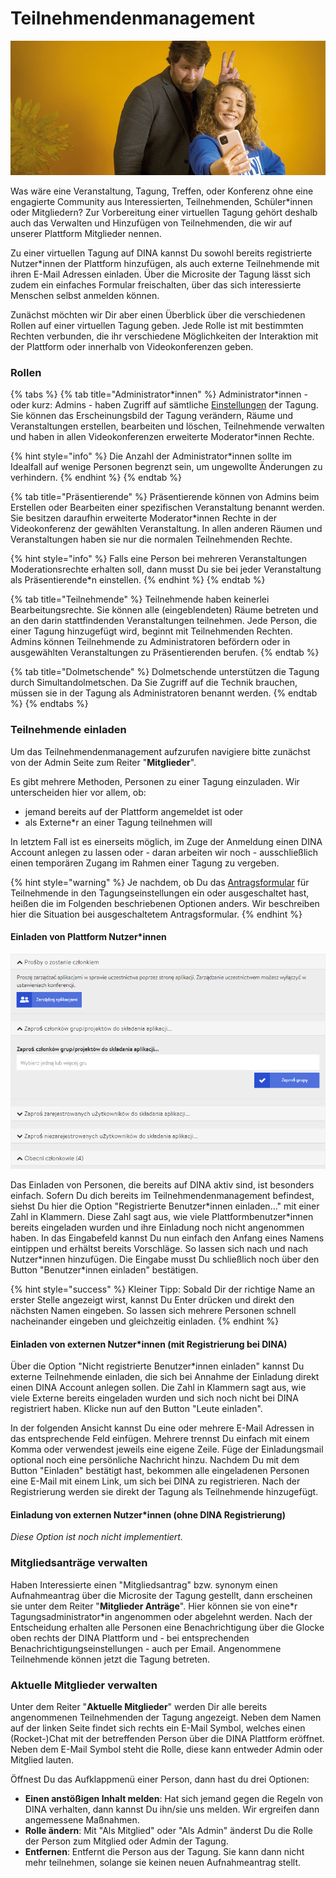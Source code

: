 # Teilnehmendenmanagement

![](../../.gitbook/assets/gitbook_selfie_750x320.jpg)

Was wäre eine Veranstaltung, Tagung, Treffen, oder Konferenz ohne eine engagierte Community aus Interessierten, Teilnehmenden, Schüler\*innen oder Mitgliedern? Zur Vorbereitung einer virtuellen Tagung gehört deshalb auch das Verwalten und Hinzufügen von Teilnehmenden, die wir auf unserer Plattform Mitglieder nennen. 

Zu einer virtuellen Tagung auf DINA kannst Du sowohl bereits registrierte Nutzer\*innen der Plattform hinzufügen, als auch externe Teilnehmende mit ihren E-Mail Adressen einladen. Über die Microsite der Tagung lässt sich zudem ein einfaches Formular freischalten, über das sich interessierte Menschen selbst anmelden können. 

Zunächst möchten wir Dir aber einen Überblick über die verschiedenen Rollen auf einer virtuellen Tagung geben. Jede Rolle ist mit bestimmten Rechten verbunden, die ihr verschiedene Möglichkeiten der Interaktion mit der Plattform oder innerhalb von Videokonferenzen geben.

### Rollen

{% tabs %}
{% tab title="Administrator\*innen" %}
Administrator\*innen - oder kurz: Admins - haben Zugriff auf sämtliche [Einstellungen](../admin-page.md) der Tagung. Sie können das Erscheinungsbild der Tagung verändern, Räume und Veranstaltungen erstellen, bearbeiten und löschen, Teilnehmende verwalten und haben in allen Videokonferenzen erweiterte Moderator\*innen Rechte. 

{% hint style="info" %}
Die Anzahl der Administrator\*innen sollte im Idealfall auf wenige Personen begrenzt sein, um ungewollte Änderungen zu verhindern.
{% endhint %}
{% endtab %}

{% tab title="Präsentierende" %}
Präsentierende können von Admins beim Erstellen oder Bearbeiten einer spezifischen Veranstaltung benannt werden. Sie besitzen daraufhin erweiterte Moderator\*innen Rechte in der Videokonferenz der gewählten Veranstaltung. In allen anderen Räumen und Veranstaltungen haben sie nur die normalen Teilnehmenden Rechte.

{% hint style="info" %}
Falls eine Person bei mehreren Veranstaltungen Moderationsrechte erhalten soll, dann musst Du sie bei jeder Veranstaltung als Präsentierende\*n einstellen.
{% endhint %}
{% endtab %}

{% tab title="Teilnehmende" %}
Teilnehmende haben keinerlei Bearbeitungsrechte. Sie können alle \(eingeblendeten\) Räume betreten und an den darin stattfindenden Veranstaltungen teilnehmen. Jede Person, die einer Tagung hinzugefügt wird, beginnt mit Teilnehmenden Rechten. Admins können Teilnehmende zu Administratoren befördern oder in ausgewählten Veranstaltungen zu Präsentierenden berufen.
{% endtab %}

{% tab title="Dolmetschende" %}
Dolmetschende unterstützen die Tagung durch Simultandolmetschen. Da Sie Zugriff auf die Technik brauchen, müssen sie in der Tagung als Administratoren benannt werden.
{% endtab %}
{% endtabs %}

### Teilnehmende einladen

Um das Teilnehmendenmanagement aufzurufen navigiere bitte zunächst von der Admin Seite zum Reiter "**Mitglieder**".

Es gibt mehrere Methoden, Personen zu einer Tagung einzuladen. Wir unterscheiden hier vor allem, ob:

* jemand bereits auf der Plattform angemeldet ist oder
* als Externe\*r an einer Tagung teilnehmen will

In letztem Fall ist es einerseits möglich, im Zuge der Anmeldung einen DINA Account anlegen zu lassen oder - daran arbeiten wir noch - ausschließlich einen temporären Zugang im Rahmen einer Tagung zu vergeben.

{% hint style="warning" %}
 Je nachdem, ob Du das [Antragsformular](antragsformular.md) für Teilnehmende in den Tagungseinstellungen ein oder ausgeschaltet hast, heißen die im Folgenden beschriebenen Optionen anders. Wir beschreiben hier die Situation bei ausgeschaltetem Antragsformular.
{% endhint %}

#### Einladen von Plattform Nutzer\*innen

![](../../.gitbook/assets/teilnahmemanagment_pol.png)

Das Einladen von Personen, die bereits auf DINA aktiv sind, ist besonders einfach. Sofern Du dich bereits im Teilnehmendenmanagement befindest, siehst Du hier die Option "Registrierte Benutzer\*innen einladen..." mit einer Zahl in Klammern. Diese Zahl sagt aus, wie viele Plattformbenutzer\*innen bereits eingeladen wurden und ihre Einladung noch nicht angenommen haben. In das Eingabefeld kannst Du nun einfach den Anfang eines Namens eintippen und erhältst bereits Vorschläge. So lassen sich nach und nach Nutzer\*innen hinzufügen. Die Eingabe musst Du schließlich noch über den Button "Benutzer\*innen einladen" bestätigen.

{% hint style="success" %}
Kleiner Tipp: Sobald Dir der richtige Name an erster Stelle angezeigt wirst, kannst Du Enter drücken und direkt den nächsten Namen eingeben. So lassen sich mehrere Personen schnell nacheinander eingeben und gleichzeitig einladen.
{% endhint %}

#### Einladen von externen Nutzer\*innen \(mit Registrierung bei DINA\)

Über die Option "Nicht registrierte Benutzer\*innen einladen" kannst Du externe Teilnehmende einladen, die sich bei Annahme der Einladung direkt einen DINA Account anlegen sollen. Die Zahl in Klammern sagt aus, wie viele Externe bereits eingeladen wurden und sich noch nicht bei DINA registriert haben. Klicke nun auf den Button "Leute einladen". 

In der folgenden Ansicht kannst Du eine oder mehrere E-Mail Adressen in das entsprechende Feld einfügen. Mehrere trennst Du einfach mit einem Komma oder verwendest jeweils eine eigene Zeile. Füge der Einladungsmail optional noch eine persönliche Nachricht hinzu. Nachdem Du mit dem Button "Einladen" bestätigt hast, bekommen alle eingeladenen Personen eine E-Mail mit einem Link, um sich bei DINA zu registrieren. Nach der Registrierung werden sie direkt der Tagung als Teilnehmende hinzugefügt.

#### Einladung von externen Nutzer\*innen \(ohne DINA Registrierung\)

_Diese Option ist noch nicht implementiert._

### Mitgliedsanträge verwalten

Haben Interessierte einen "Mitgliedsantrag" bzw. synonym einen Aufnahmeantrag über die Microsite der Tagung gestellt, dann erscheinen sie unter dem Reiter "**Mitglieder Anträge**". Hier können sie von eine\*r Tagungsadministrator\*in angenommen oder abgelehnt werden. Nach der Entscheidung erhalten alle Personen eine Benachrichtigung über die Glocke oben rechts der DINA Plattform und - bei entsprechenden Benachrichtigungseinstellungen - auch per Email. Angenommene Teilnehmende können jetzt die Tagung betreten.

### Aktuelle Mitglieder verwalten

Unter dem Reiter "**Aktuelle Mitglieder**" werden Dir alle bereits angenommenen Teilnehmenden der Tagung angezeigt. Neben dem Namen auf der linken Seite findet sich rechts ein E-Mail Symbol, welches einen \(Rocket-\)Chat mit der betreffenden Person über die DINA Plattform eröffnet. Neben dem E-Mail Symbol steht die Rolle, diese kann entweder Admin oder Mitglied lauten. 

Öffnest Du das Aufklappmenü einer Person, dann hast du drei Optionen:

* **Einen anstößigen Inhalt melden**: Hat sich jemand gegen die Regeln von DINA verhalten, dann kannst Du ihn/sie uns melden. Wir ergreifen dann angemessene Maßnahmen.
* **Rolle ändern**: Mit "Als Mitglied" oder "Als Admin" änderst Du die Rolle der Person zum Mitglied oder Admin der Tagung.
* **Entfernen**: Entfernt die Person aus der Tagung. Sie kann dann nicht mehr teilnehmen, solange sie keinen neuen Aufnahmeantrag stellt.

